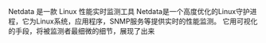 Netdata 是一款 Linux 性能实时监测工具 Netdata是一个高度优化的Linux守护进程，它为Linux系统，应用程序，SNMP服务等提供实时的性能监测。 它用可视化的手段，将被监测者最细微的细节，展现了出来
